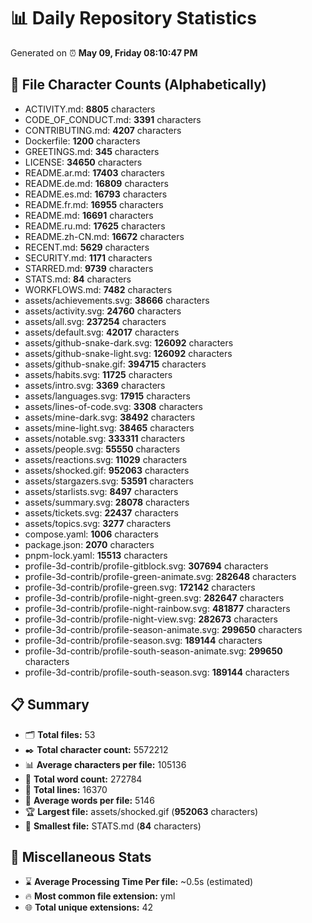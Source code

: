 # 📊 Daily Repository Statistics
Generated on ⏰ **May 09, Friday 08:10:47 PM**

## 📂 File Character Counts (Alphabetically)
- ACTIVITY.md: **8805** characters
- CODE_OF_CONDUCT.md: **3391** characters
- CONTRIBUTING.md: **4207** characters
- Dockerfile: **1200** characters
- GREETINGS.md: **345** characters
- LICENSE: **34650** characters
- README.ar.md: **17403** characters
- README.de.md: **16809** characters
- README.es.md: **16793** characters
- README.fr.md: **16955** characters
- README.md: **16691** characters
- README.ru.md: **17625** characters
- README.zh-CN.md: **16672** characters
- RECENT.md: **5629** characters
- SECURITY.md: **1171** characters
- STARRED.md: **9739** characters
- STATS.md: **84** characters
- WORKFLOWS.md: **7482** characters
- assets/achievements.svg: **38666** characters
- assets/activity.svg: **24760** characters
- assets/all.svg: **237254** characters
- assets/default.svg: **42017** characters
- assets/github-snake-dark.svg: **126092** characters
- assets/github-snake-light.svg: **126092** characters
- assets/github-snake.gif: **394715** characters
- assets/habits.svg: **11725** characters
- assets/intro.svg: **3369** characters
- assets/languages.svg: **17915** characters
- assets/lines-of-code.svg: **3308** characters
- assets/mine-dark.svg: **38492** characters
- assets/mine-light.svg: **38465** characters
- assets/notable.svg: **333311** characters
- assets/people.svg: **55550** characters
- assets/reactions.svg: **11029** characters
- assets/shocked.gif: **952063** characters
- assets/stargazers.svg: **53591** characters
- assets/starlists.svg: **8497** characters
- assets/summary.svg: **28078** characters
- assets/tickets.svg: **22437** characters
- assets/topics.svg: **3277** characters
- compose.yaml: **1006** characters
- package.json: **2070** characters
- pnpm-lock.yaml: **15513** characters
- profile-3d-contrib/profile-gitblock.svg: **307694** characters
- profile-3d-contrib/profile-green-animate.svg: **282648** characters
- profile-3d-contrib/profile-green.svg: **172142** characters
- profile-3d-contrib/profile-night-green.svg: **282647** characters
- profile-3d-contrib/profile-night-rainbow.svg: **481877** characters
- profile-3d-contrib/profile-night-view.svg: **282673** characters
- profile-3d-contrib/profile-season-animate.svg: **299650** characters
- profile-3d-contrib/profile-season.svg: **189144** characters
- profile-3d-contrib/profile-south-season-animate.svg: **299650** characters
- profile-3d-contrib/profile-south-season.svg: **189144** characters

## 📋 Summary
- 🗂️ **Total files:** 53
- ✒️ **Total character count:** 5572212
- 📊 **Average characters per file:** 105136
- 📝 **Total word count:** 272784
- 🧾 **Total lines:** 16370
- 📐 **Average words per file:** 5146
- 🏆 **Largest file:** assets/shocked.gif (**952063** characters)
- 🥉 **Smallest file:** STATS.md (**84** characters)

## 🌟 Miscellaneous Stats
- ⌛ **Average Processing Time Per file:** ~0.5s (estimated)
- 🔥 **Most common file extension:** yml
- 🌐 **Total unique extensions:** 42
